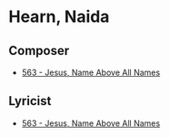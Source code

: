 # Hearn, Naida

## Composer

- [563 - Jesus, Name Above All Names](/hymns/563.md)

## Lyricist

- [563 - Jesus, Name Above All Names](/hymns/563.md)

